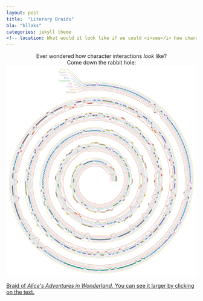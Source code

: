 ```yaml
---
layout: post
title:  "Literary Braids"
bla: "bllaks"
categories: jekyll theme
<!-- location: What would it look like if we could <i>see</i> how characters interact between them? -->
---
```

<center> Ever wondered how character interactions <i>look</i> like? </center>


<center> Come down the rabbit hole: </center>

<div class="post-image">
    <img src="/alice_2000.jpg" alt="A full-size image example" alt = "" height /><a href="/alice_squared.jpg">
    <p class="post-image-caption">Braid of <i> Alice's Adventures in Wonderland.</i> You can see it larger by clicking on the text.</p></a>

   

